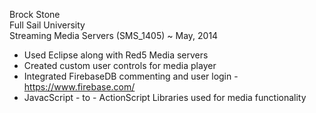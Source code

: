  Brock Stone <br/>
 Full Sail University <br/>
 Streaming Media Servers (SMS_1405) ~
 May, 2014
 
 - Used Eclipse along with Red5 Media servers
 - Created custom user controls for media player 
 - Integrated FirebaseDB commenting and user login - https://www.firebase.com/
 - JavacScript - to - ActionScript Libraries used for media functionality

